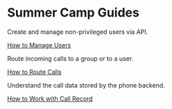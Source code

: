 # Summer Camp Guides

Create and manage non-privileged users via API.

[How to Manage Users](docs/manage-users.md)

Route incoming calls to a group or to a user.

[How to Route Calls](docs/route-calls.md)

Understand the call data stored by the phone backend.

[How to Work with Call Record](docs/call-data-model.md)
